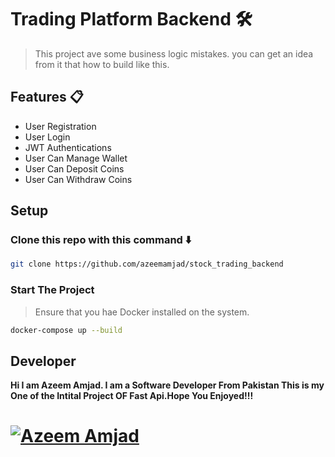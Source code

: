 # Trading Platform Backend 🛠️
> This project ave some business logic mistakes. you can get an idea from it that how to build like this.
## Features 📋
- User Registration
- User Login
- JWT Authentications
- User Can Manage Wallet
- User Can Deposit Coins
- User Can Withdraw Coins

## Setup
### Clone this repo with this command ⬇️
```bash
git clone https://github.com/azeemamjad/stock_trading_backend
```
### Start The Project
> Ensure that you hae Docker installed on the system.
```bash
docker-compose up --build
```
## Developer
**Hi I am Azeem Amjad. I am a Software Developer From Pakistan This is my One of the Intital Project OF Fast Api.Hope You Enjoyed!!!**
# [![Azeem Amjad](https://img.shields.io/badge/LinkedIn-0077B5?style=for-the-badge&logo=linkedin&logoColor=white)](https://www.linkedin.com/in/azeem-amjad-40b295233/)